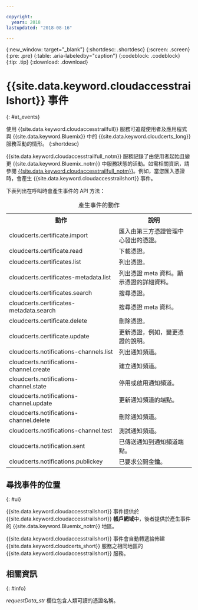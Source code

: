 ```yaml
---

copyright:
  years: 2018
lastupdated: "2018-08-16"

---
```


{:new_window: target="_blank"}
{:shortdesc: .shortdesc}
{:screen: .screen}
{:pre: .pre}
{:table: .aria-labeledby="caption"}
{:codeblock: .codeblock}
{:tip: .tip}
{:download: .download}


# {{site.data.keyword.cloudaccesstrailshort}} 事件  
{: #at_events}

使用 {{site.data.keyword.cloudaccesstrailfull}} 服務可追蹤使用者及應用程式與 {{site.data.keyword.Bluemix}} 中的 {{site.data.keyword.cloudcerts_long}} 服務互動的情形。
{:shortdesc}

{{site.data.keyword.cloudaccesstrailfull_notm}} 服務記錄了由使用者起始且變更 {{site.data.keyword.Bluemix_notm}} 中服務狀態的活動。如需相關資訊，請參閱 [{{site.data.keyword.cloudaccesstrailfull_notm}}](/docs/services/cloud-activity-tracker/index.html#getting-started-with-cla)。例如，當您匯入憑證時，會產生 {{site.data.keyword.cloudaccesstrailshort}} 事件。

下表列出在呼叫時會產生事件的 API 方法：

<table>
  <caption>產生事件的動作</caption>
  <tr>
    <th>動作</th>
	  <th>說明</th>
  </tr>
  <tr>
    <td>cloudcerts.certificate.import</td>
	  <td>匯入由第三方憑證管理中心發出的憑證。</td>
  </tr>
  <tr>
    <td>cloudcerts.certificate.read</td>
	  <td>下載憑證。</td>
  </tr>
  <tr>
    <td>cloudcerts.certificates.list</td>
	  <td>列出憑證。</td>
  </tr>
  <tr>
    <td>cloudcerts.certificates-metadata.list</td>
	  <td>列出憑證 meta 資料。顯示憑證的詳細資料。</td>
  </tr>
  <tr>
    <td>cloudcerts.certificates.search</td>
	  <td>搜尋憑證。</td>
  </tr>
  <tr>
    <td>cloudcerts.certificates-metadata.search</td>
	  <td>搜尋憑證 meta 資料。</td>
  </tr>
  <tr>
    <td>cloudcerts.certificate.delete</td>
	  <td>刪除憑證。</td>
  </tr>
  <tr>
    <td>cloudcerts.certificate.update</td>
	  <td>更新憑證，例如，變更憑證的說明。</td>
  </tr>
  <tr>
    <td>cloudcerts.notifications-channels.list</td>
	  <td>列出通知頻道。</td>
  </tr>
  <tr>
    <td>cloudcerts.notifications-channel.create</td>
	  <td>建立通知頻道。</td>
  </tr>
  <tr>
    <td>cloudcerts.notifications-channel.state</td>
	  <td>停用或啟用通知頻道。</td>
  </tr>
  <tr>
    <td>cloudcerts.notifications-channel.update</td>
	  <td>更新通知頻道的端點。</td>
  </tr>
  <tr>
    <td>cloudcerts.notifications-channel.delete</td>
	  <td>刪除通知頻道。</td>
  </tr>
  <tr>
    <td>cloudcerts.notifications-channel.test</td>
	  <td>測試通知頻道。</td>
  </tr>
  <tr>
    <td>cloudcerts.notification.sent</td>
	  <td>已傳送通知到通知頻道端點。</td>
  </tr>
  <tr>
    <td>cloudcerts.notifications.publickey</td>
	  <td>已要求公開金鑰。</td>
  </tr>
</table>

## 尋找事件的位置
{: #ui}

{{site.data.keyword.cloudaccesstrailshort}} 事件提供於 {{site.data.keyword.cloudaccesstrailshort}} **帳戶網域**中，後者提供於產生事件的 {{site.data.keyword.Bluemix_notm}} 地區。

{{site.data.keyword.cloudaccesstrailshort}} 事件會自動轉遞給佈建 {{site.data.keyword.cloudcerts_short}} 服務之相同地區的 {{site.data.keyword.cloudaccesstrailshort}} 服務。

## 相關資訊
{: #info}

*requestData_str* 欄位包含人類可讀的憑證名稱。
